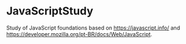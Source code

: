 # JavaScriptStudy

Study of JavaScript foundations based on https://javascript.info/ and https://developer.mozilla.org/pt-BR/docs/Web/JavaScript.
